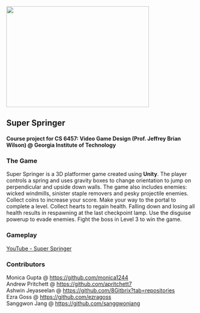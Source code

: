<img src="/Logo_files/transparent_logo_cropped.png" width = "375" height="265"/>

## Super Springer
#### Course project for CS 6457: Video Game Design (Prof. Jeffrey Brian Wilson) @ Georgia Institute of Technology

### The Game
Super Springer is a 3D platformer game created using <b>Unity</b>. The player controls a spring and uses gravity boxes to change orientation to jump on perpendicular and upside down walls. The game also includes enemies: wicked windmills, sinister staple removers and pesky projectile enemies. Collect coins to increase your score. Make your way to the portal to complete a level. Collect hearts to regain health. Falling down and losing all health results in respawning at the last checkpoint lamp. Use the disguise powerup to evade enemies. Fight the boss in Level 3 to win the game.

### Gameplay
[YouTube - Super Springer](https://youtu.be/QYD7wCdKs0s)

### Contributors
Monica Gupta @ https://github.com/monica1244<br>
Andrew Pritchett @ https://github.com/apritchett7<br>
Ashwin Jeyaseelan @ https://github.com/8Gitbrix?tab=repositories<br>
Ezra Goss @ https://github.com/ezragoss<br>
Sanggwon Jang @ https://github.com/sanggwonjang<br>
